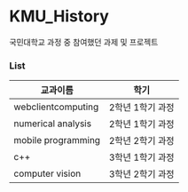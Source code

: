 # KMU_History
국민대학교 과정 중 참여했던 과제 및 프로젝트

### List
|교과이름|학기|
|---|---|
|webclientcomputing|2학년 1학기 과정|
|numerical analysis|2학년 1학기 과정|
|mobile programming|2학년 2학기 과정|
|c++|3학년 1학기 과정|
|computer vision|3학년 2학기 과정|
